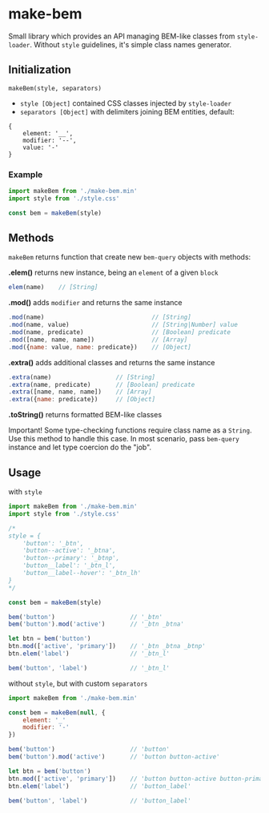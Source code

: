 # make-bem

Small library which provides an API managing BEM-like classes from `style-loader`. Without `style` guidelines, it's simple class names generator.

## Initialization

```
makeBem(style, separators)
```

- `style [Object]` contained CSS classes injected by `style-loader`
- `separators [Object]` with delimiters joining BEM entities, default:
```
{
    element: '__',
    modifier: '--',
    value: '-'
}
```

### Example

``` javascript
import makeBem from './make-bem.min'
import style from './style.css'

const bem = makeBem(style)
```

## Methods

`makeBem` returns function that create new `bem-query` objects with methods:

**.elem()** returns new instance, being an `element` of a given `block`

```javascript
elem(name)    // [String]
```

**.mod()** adds `modifier` and returns the same instance

```javascript
.mod(name)                              // [String]
.mod(name, value)                       // [String|Number] value
.mod(name, predicate)                   // [Boolean] predicate
.mod([name, name, name])                // [Array]
.mod({name: value, name: predicate})    // [Object]
```

**.extra()** adds additional classes and returns the same instance

```javascript
.extra(name)                  // [String]
.extra(name, predicate)       // [Boolean] predicate
.extra([name, name, name])    // [Array]
.extra({name: predicate})     // [Object]
```

**.toString()** returns formatted BEM-like classes

Important! Some type-checking functions require class name as a `String`. Use this method to handle this case. In most scenario, pass `bem-query` instance and let type coercion do the "job".

## Usage

with `style`

``` javascript
import makeBem from './make-bem.min'
import style from './style.css'

/*
style = {
    'button': '_btn',
    'button--active': '_btna',
    'button--primary': '_btnp',
    'button__label': '_btn_l',
    'button__label--hover': '_btn_lh'
}
*/

const bem = makeBem(style)

bem('button')                     // '_btn'
bem('button').mod('active')       // '_btn _btna'

let btn = bem('button')
btn.mod(['active', 'primary'])    // '_btn _btna _btnp'
btn.elem('label')                 // '_btn_l'

bem('button', 'label')            // '_btn_l'
```

without `style`, but with custom `separators`

``` javascript
import makeBem from './make-bem.min'

const bem = makeBem(null, {
    element: '_'
    modifier: '-'
})

bem('button')                     // 'button'
bem('button').mod('active')       // 'button button-active'

let btn = bem('button')
btn.mod(['active', 'primary'])    // 'button button-active button-primary'
btn.elem('label')                 // 'button_label'

bem('button', 'label')            // 'button_label'
```
